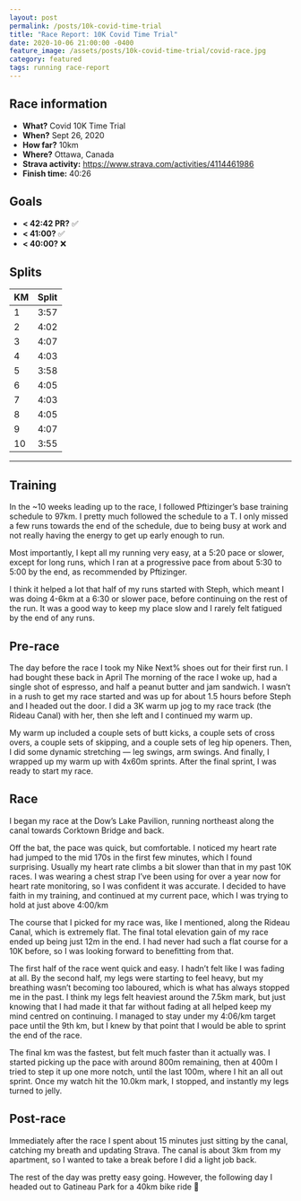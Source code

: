 ```yaml
---
layout: post
permalink: /posts/10k-covid-time-trial
title: "Race Report: 10K Covid Time Trial"
date: 2020-10-06 21:00:00 -0400
feature_image: /assets/posts/10k-covid-time-trial/covid-race.jpg
category: featured
tags: running race-report
---
```


## Race information

* **What?** Covid 10K Time Trial
* **When?** Sept 26, 2020
* **How far?** 10km
* **Where?** Ottawa, Canada
* **Strava activity:** https://www.strava.com/activities/4114461986
* **Finish time:** 40:26

## Goals

* **< 42:42 PR?** ✅
* **< 41:00?** ✅
* **< 40:00?** ❌

## Splits

| KM | Split |
|----|-------|
| 1  | 3:57  |
| 2  | 4:02  |
| 3  | 4:07  |
| 4  | 4:03  |
| 5  | 3:58  |
| 6  | 4:05  |
| 7  | 4:03  |
| 8  | 4:05  |
| 9  | 4:07  |
| 10 | 3:55  |

---

## Training

In the ~10 weeks leading up to the race, I followed Pftizinger’s base training schedule to 97km. I pretty much followed the schedule to a T. I only missed a few runs towards the end of the schedule, due to being busy at work and not really having the energy to get up early enough to run.

Most importantly, I kept all my running very easy, at a 5:20 pace or slower, except for long runs, which I ran at a progressive pace from about 5:30 to 5:00 by the end, as recommended by Pftizinger.

I think it helped a lot that half of my runs started with Steph, which meant I was doing 4-6km at a 6:30 or slower pace, before continuing on the rest of the run. It was a good way to keep my place slow and I rarely felt fatigued by the end of any runs.

## Pre-race

The day before the race I took my Nike Next% shoes out for their first run. I had bought these back in April
The morning of the race I woke up, had a single shot of espresso, and half a peanut butter and jam sandwich. I wasn’t in a rush to get my race started and was up for about 1.5 hours before Steph and I headed out the door. I did a 3K warm up jog to my race track (the Rideau Canal) with her, then she left and I continued my warm up.

My warm up included a couple sets of butt kicks, a couple sets of cross overs, a couple sets of skipping, and a couple sets of leg hip openers. Then, I did some dynamic stretching — leg swings, arm swings. And finally, I wrapped up my warm up with 4x60m sprints. After the final sprint, I was ready to start my race.

## Race

I began my race at the Dow’s Lake Pavilion, running northeast along the canal towards Corktown Bridge and back.

Off the bat, the pace was quick, but comfortable. I noticed my heart rate had jumped to the mid 170s in the first few minutes, which I found surprising. Usually my heart rate climbs a bit slower than that in my past 10K races. I was wearing a chest strap I’ve been using for over a year now for heart rate monitoring, so I was confident it was accurate.  I decided to have faith in my training, and continued at my current pace, which I was trying to hold at just above 4:00/km

The course that I picked for my race was, like I mentioned, along the Rideau Canal, which is extremely flat. The final total elevation gain of my race ended up being just 12m in the end. I had never had such a flat course for a 10K before, so I was looking forward to benefitting from that.

The first half of the race went quick and easy. I hadn’t felt like I was fading at all. By the second half, my legs were starting to feel heavy, but my breathing wasn’t becoming too laboured, which is what has always stopped me in the past. I think my legs felt heaviest around the 7.5km mark, but just knowing that I had made it that far without fading at all helped keep my mind centred on continuing. I managed to stay under my 4:06/km target pace until the 9th km, but I knew by that point that I would be able to sprint the end of the race.

The final km was the fastest, but felt much faster than it actually was. I started picking up the pace with around 800m remaining, then at 400m I tried to step it up one more notch, until the last 100m, where I hit an all out sprint. Once my watch hit the 10.0km mark, I stopped, and instantly my legs turned to jelly.

## Post-race

Immediately after the race I spent about 15 minutes just sitting by the canal, catching my breath and updating Strava. The canal is about 3km from my apartment, so  I wanted to take a break before I did a light job back.

The rest of the day was pretty easy going. However, the following day I headed out to Gatineau Park for a 40km bike ride 😬
